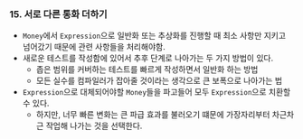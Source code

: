 ### 15. 서로 다른 통화 더하기



- `Money`에서 `Expression`으로 일반화 또는 추상화를 진행할 때 최소 사항만 지키고 넘어갔기 때문에 관련 사항들을 처리해야함.
- 새로운 테스트를 작성함에 있어서 추후 단계로 나아가는 두 가지 방법이 있다.
  - 좁은 범위를 커버하는 테스트를 빠르게 작성하면서 일반화 하는 방법
  - 모든 실수를 컴파일러가 잡아줄 것이라는 생각으로 큰 보폭으로 나아가는 법
- `Expression`으로 대체되어야할 `Money`들을 파고들어 모두 `Expression`으로 치환할 수 있다.
  - 하지만, 너무 빠른 변화는 큰 파급 효과를 불러오기 떄문에 가장자리부터 차근차근 작업해 나가는 것을 선택한다.
